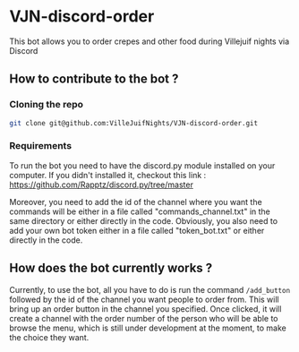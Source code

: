 # VJN-discord-order

This bot allows you to order crepes and other food during Villejuif nights via Discord

## How to contribute to the bot ?

### Cloning the repo
```sh
git clone git@github.com:VilleJuifNights/VJN-discord-order.git
```

### Requirements
To run the bot you need to have the discord.py module installed on your computer.
If you didn't installed it, checkout this link : https://github.com/Rapptz/discord.py/tree/master

Moreover, you need to add the id of the channel where you want the commands will be either in a file called "commands_channel.txt" in the same directory or either directly in the code.
Obviously, you also need to add your own bot token either in a file called "token_bot.txt" or either directly in the code.

## How does the bot currently works ?

Currently, to use the bot, all you have to do is run the command `/add_button` followed by the id of the channel you want people to order from. This will bring up an order button in the channel you specified. Once clicked, it will create a channel with the order number of the person who will be able to browse the menu, which is still under development at the moment, to make the choice they want.
